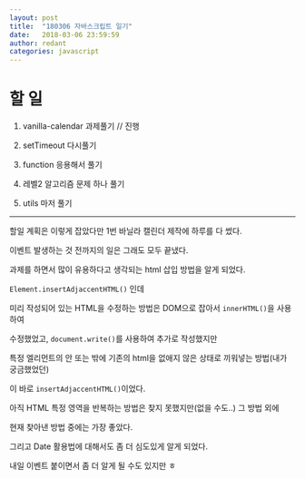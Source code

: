```yaml
---
layout: post
title:  "180306 자바스크립트 일기"
date:   2018-03-06 23:59:59
author: redant
categories: javascript
---
```


# 할 일 


1. vanilla-calendar 과제풀기 // 진행


2. setTimeout 다시풀기


3. function 응용해서 풀기


4. 레벨2 알고리즘 문제 하나 풀기 


5. utils 마저 풀기

---

할일 계획은 이렇게 잡았다만 1번 바닐라 캘린더 제작에 하루를 다 썼다.

이벤트 발생하는 것 전까지의 일은 그래도 모두 끝냈다.

과제를 하면서 많이 유용하다고 생각되는 html 삽입 방법을 알게 되었다.

`Element.insertAdjaccentHTML()` 인데

미리 작성되어 있는 HTML을 수정하는 방법은 DOM으로 잡아서 `innerHTML()`을 사용하여

수정했었고, `document.write()`를 사용하여 추가로 작성했지만

특정 엘리먼트의 안 또는 밖에 기존의 html을 없애지 않은 상태로 끼워넣는 방법(내가 궁금했었던)

이 바로 `insertAdjaccentHTML()`이었다.

아직 HTML 특정 영역을 반복하는 방법은 찾지 못했지만(없을 수도..) 그 방법 외에

현재 찾아낸 방법 중에는 가장 좋았다.

그리고 Date 활용법에 대해서도 좀 더 심도있게 알게 되었다.

내일 이벤트 붙이면서 좀 더 알게 될 수도 있지만 ㅎ


